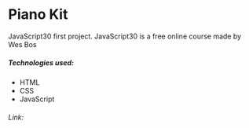 # Piano Kit 

JavaScript30 first project. JavaScript30 is a free online course made by Wes Bos

##### Technologies used:
  - HTML
  - CSS
  - JavaScript

###### Link: